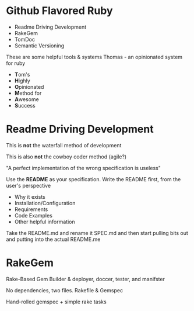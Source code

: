 # Github Flavored Ruby
* Readme Driving Development
* RakeGem
* TomDoc
* Semantic Versioning

These are some helpful tools & systems
Thomas - an opinionated system for ruby

* **T**om's
* **H**ighly
* **O**pinionated
* **M**ethod for
* **A**wesome
* **S**uccess

# Readme Driving Development

This is **not** the waterfall method of development

This is also **not** the cowboy coder method (agile?)

"A perfect implementation of the wrong specification is useless"

Use the **README** as your specification. Write the README first, from the user's perspective

* Why it exists
* Installation/Configuration
* Requirements
* Code Examples
* Other helpful information

Take the README.md and rename it SPEC.md and then start pulling bits out and putting into the actual README.me

# RakeGem

Rake-Based Gem Builder & deployer, doccer, tester, and manifster

No dependencies, two files. Rakefile & Gemspec

Hand-rolled gemspec + simple rake tasks